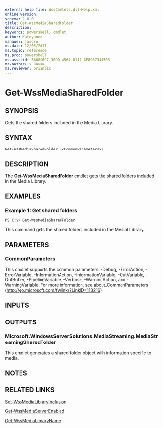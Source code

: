 ```yaml
---
external help file: WssCmdlets.dll-Help.xml
online version: 
schema: 2.0.0
title: Get-WssMediaSharedFolder
description: 
keywords: powershell, cmdlet
author: Kateyanne
manager: jasgro
ms.date: 12/05/2017
ms.topic: reference
ms.prod: powershell
ms.assetid: 5A68C6C7-30DD-4564-811A-AE8967340503
ms.author: v-kaunu
ms.reviewer: brianlic
---
```


# Get-WssMediaSharedFolder

## SYNOPSIS
Gets the shared folders included in the Media Library.

## SYNTAX

```
Get-WssMediaSharedFolder [<CommonParameters>]
```

## DESCRIPTION
The **Get-WssMediaSharedFolder** cmdlet gets the shared folders included in the Media Library.

## EXAMPLES

### Example 1: Get shared folders
```
PS C:\> Get-WssMediaSharedFolder
```

This command gets the shared folders included in the Medial Library.

## PARAMETERS

### CommonParameters
This cmdlet supports the common parameters: -Debug, -ErrorAction, -ErrorVariable, -InformationAction, -InformationVariable, -OutVariable, -OutBuffer, -PipelineVariable, -Verbose, -WarningAction, and -WarningVariable. For more information, see about_CommonParameters (http://go.microsoft.com/fwlink/?LinkID=113216).

## INPUTS

## OUTPUTS

### Microsoft.WindowsServerSolutions.MediaStreaming.MediaStreamingSharedFolder
This cmdlet generates a shared folder object with information specific to media.

## NOTES

## RELATED LINKS

[Set-WssMediaLibraryInclusion](./Set-WssMediaLibraryInclusion.md)

[Get-WssMediaServerEnabled](./Get-WssMediaServerEnabled.md)

[Get-WssMediaLibraryName](./Get-WssMediaLibraryName.md)

